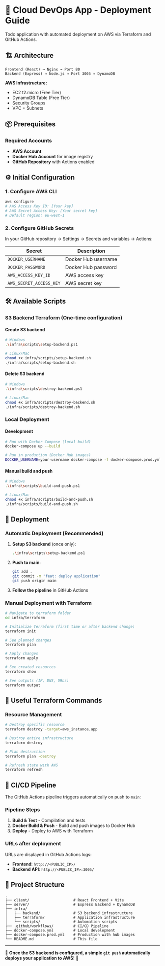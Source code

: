 # 🚀 Cloud DevOps App - Deployment Guide

Todo application with automated deployment on AWS via Terraform and GitHub Actions.

## 🏗️ Architecture

```
Frontend (React) → Nginx → Port 80
Backend (Express) → Node.js → Port 3005 → DynamoDB
```

**AWS Infrastructure:**
- EC2 t2.micro (Free Tier)
- DynamoDB Table (Free Tier)
- Security Groups
- VPC + Subnets

## 📦 Prerequisites

### Required Accounts
- **AWS Account**
- **Docker Hub Account** for image registry
- **GitHub Repository** with Actions enabled

## ⚙️ Initial Configuration

### 1. Configure AWS CLI
```bash
aws configure
# AWS Access Key ID: [Your key]
# AWS Secret Access Key: [Your secret key]  
# Default region: eu-west-1
```

### 2. Configure GitHub Secrets
In your GitHub repository → Settings → Secrets and variables → Actions:

| Secret | Description                     |
|--------|---------------------------------|
| `DOCKER_USERNAME` | Docker Hub username  |
| `DOCKER_PASSWORD` | Docker Hub password  |
| `AWS_ACCESS_KEY_ID` | AWS access key     |
| `AWS_SECRET_ACCESS_KEY` | AWS secret key |

## 🛠️ Available Scripts

### S3 Backend Terraform (One-time configuration)

#### Create S3 backend
```bash
# Windows
.\infra\scripts\setup-backend.ps1

# Linux/Mac
chmod +x infra/scripts/setup-backend.sh
./infra/scripts/setup-backend.sh
```

#### Delete S3 backend
```bash
# Windows
.\infra\scripts\destroy-backend.ps1

# Linux/Mac
chmod +x infra/scripts/destroy-backend.sh
./infra/scripts/destroy-backend.sh
```

### Local Deployment

#### Development
```bash
# Run with Docker Compose (local build)
docker-compose up --build

# Run in production (Docker Hub images)
DOCKER_USERNAME=your-username docker-compose -f docker-compose.prod.yml up
```

#### Manual build and push
```bash
# Windows
.\infra\scripts\build-and-push.ps1

# Linux/Mac  
chmod +x infra/scripts/build-and-push.sh
./infra/scripts/build-and-push.sh
```

## 🚀 Deployment

### Automatic Deployment (Recommended)
1. **Setup S3 backend** (once only):
   ```bash
   .\infra\scripts\setup-backend.ps1
   ```

2. **Push to main**:
   ```bash
   git add .
   git commit -m "feat: deploy application"
   git push origin main
   ```

3. **Follow the pipeline** in GitHub Actions

### Manual Deployment with Terraform

```bash
# Navigate to terraform folder
cd infra/terraform

# Initialize Terraform (first time or after backend change)
terraform init

# See planned changes
terraform plan

# Apply changes
terraform apply

# See created resources
terraform show

# See outputs (IP, DNS, URLs)
terraform output
```

## 🔧 Useful Terraform Commands

### Resource Management
```bash
# Destroy specific resource
terraform destroy -target=aws_instance.app

# Destroy entire infrastructure
terraform destroy

# Plan destruction
terraform plan -destroy

# Refresh state with AWS
terraform refresh
```

## 🔄 CI/CD Pipeline

The GitHub Actions pipeline triggers automatically on push to `main`:

### Pipeline Steps
1. **Build & Test** - Compilation and tests
2. **Docker Build & Push** - Build and push images to Docker Hub  
3. **Deploy** - Deploy to AWS with Terraform

### URLs after deployment
URLs are displayed in GitHub Actions logs:
- **Frontend**: `http://<PUBLIC_IP>/`
- **Backend API**: `http://<PUBLIC_IP>:3005/`

## 📁 Project Structure

```
.
├── client/                    # React Frontend + Vite
├── server/                    # Express Backend + DynamoDB  
├── infra/
│   ├── backend/               # S3 backend infrastructure
│   ├── terraform/             # Application infrastructure
│   └── scripts/               # Automation scripts
├── .github/workflows/         # CI/CD Pipeline
├── docker-compose.yml         # Local development
├── docker-compose.prod.yml    # Production with hub images
└── README.md                  # This file
```

---

🎯 **Once the S3 backend is configured, a simple `git push` automatically deploys your application to AWS!** 🚀
